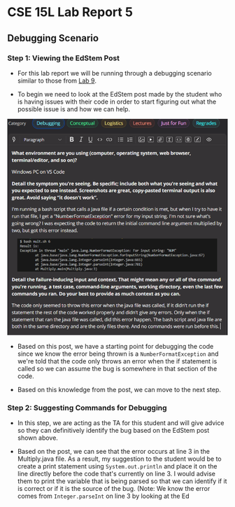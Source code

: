 # **CSE 15L Lab Report 5**

## **Debugging Scenario**

### **Step 1: Viewing the EdStem Post**

- For this lab report we will be running through a debugging scenario similar to those from [Lab 9](https://ucsd-cse15l-s23.github.io/week/week9/).

- To begin we need to look at the EdStem post made by the student who is having issues with their code in order to start figuring out what the possible issue is and how we can help.

![Image](edstemDebug.png)

- Based on this post, we have a starting point for debugging the code since we know the error being thrown is a `NumberFormatException` and we're told that the code only throws an error when the if statement is called so we can assume the bug is somewhere in that section of the code.

- Based on this knowledge from the post, we can move to the next step.

### **Step 2: Suggesting Commands for Debugging**

- In this step, we are acting as the TA for this student and will give advice so they can definitively identify the bug based on the EdStem post shown above.

- Based on the post, we can see that the error occurs at line 3 in the Multiply.java file. As a result, my suggestion to the student would be to create a print statement using `System.out.println` and place it on the line directly before the code that's currently on line 3. I would advise them to print the variable that is being parsed so that we can identify if it is correct or if it is the source of the bug. (Note: We know the error comes from `Integer.parseInt` on line 3 by looking at the Ed




